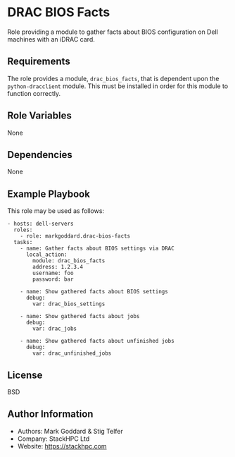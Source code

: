 DRAC BIOS Facts
===============

Role providing a module to gather facts about BIOS configuration on Dell
machines with an iDRAC card.

Requirements
------------

The role provides a module, `drac_bios_facts`, that is dependent upon the
`python-dracclient` module. This must be installed in order for this module
to function correctly.


Role Variables
--------------

None

Dependencies
------------

None

Example Playbook
----------------

This role may be used as follows:

    - hosts: dell-servers
      roles:
        - role: markgoddard.drac-bios-facts
      tasks:
        - name: Gather facts about BIOS settings via DRAC
          local_action:
            module: drac_bios_facts
            address: 1.2.3.4
            username: foo
            password: bar

        - name: Show gathered facts about BIOS settings
          debug:
            var: drac_bios_settings

        - name: Show gathered facts about jobs
          debug:
            var: drac_jobs

        - name: Show gathered facts about unfinished jobs
          debug:
            var: drac_unfinished_jobs

License
-------

BSD

Author Information
------------------

- Authors: Mark Goddard & Stig Telfer
- Company: StackHPC Ltd
- Website: https://stackhpc.com
